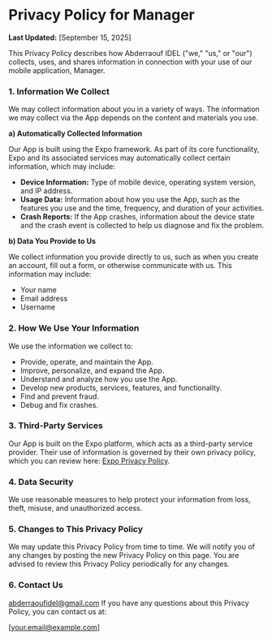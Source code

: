 # Privacy Policy for Manager

**Last Updated:** [September 15, 2025]

This Privacy Policy describes how Abderraouf IDEL ("we," "us," or "our") collects, uses, and shares information in connection with your use of our mobile application, Manager.

### 1. Information We Collect

We may collect information about you in a variety of ways. The information we may collect via the App depends on the content and materials you use.

**a) Automatically Collected Information**

Our App is built using the Expo framework. As part of its core functionality, Expo and its associated services may automatically collect certain information, which may include:

* **Device Information:** Type of mobile device, operating system version, and IP address.
* **Usage Data:** Information about how you use the App, such as the features you use and the time, frequency, and duration of your activities.
* **Crash Reports:** If the App crashes, information about the device state and the crash event is collected to help us diagnose and fix the problem.

**b) Data You Provide to Us**

We collect information you provide directly to us, such as when you create an account, fill out a form, or otherwise communicate with us. This information may include:

* Your name
* Email address
* Username

### 2. How We Use Your Information

We use the information we collect to:

* Provide, operate, and maintain the App.
* Improve, personalize, and expand the App.
* Understand and analyze how you use the App.
* Develop new products, services, features, and functionality.
* Find and prevent fraud.
* Debug and fix crashes.

### 3. Third-Party Services

Our App is built on the Expo platform, which acts as a third-party service provider. Their use of information is governed by their own privacy policy, which you can review here: [Expo Privacy Policy](https://expo.dev/privacy).

### 4. Data Security

We use reasonable measures to help protect your information from loss, theft, misuse, and unauthorized access.

### 5. Changes to This Privacy Policy

We may update this Privacy Policy from time to time. We will notify you of any changes by posting the new Privacy Policy on this page. You are advised to review this Privacy Policy periodically for any changes.

### 6. Contact Us
abderraoufidel@gmail.com
If you have any questions about this Privacy Policy, you can contact us at:

[your.email@example.com]
